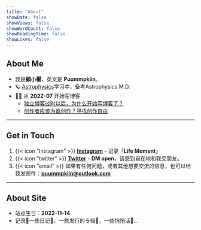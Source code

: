 ```yaml
---
title: "About"
showDate: false
showViews: false
showWordCount: false
showReadingTime: false
showLikes: false
---
```


## About Me
- 我是**顧小靨**，英文是 **Puummpkiin**。
- 🪐 [Astrophysics](https://www.bilibili.com/video/BV1W64y1X7qt/?spm_id_from=333.337.search-card.all.click&vd_source=47180f3df1a6858b67024f0ec13af11e)学习中，备考Astrophysics M.D.
- ✍🏻 从 **2022-07** 开始写博客 
    - [独立博客过时以后，为什么开始写博客了？](/blog/why-blog/)
    - [创作者应该为谁创作？寻找创作自由](/blog/create-for-whom/)

---
## Get in Touch
1. {{< icon "Instagram" >}} [**Instagram**](https://t.me/cuttontail) - 记录「**Life Moment**」
2. {{< icon "twitter" >}} [**Twitter**](https://twitter.com/puummpkiin) - **DM open**，请感到自在地和我交朋友。
3. {{< icon "email" >}} 
如果有任何问题，或者其他想要交流的信息，也可以给我发邮件：**puummpkiin@outlook.com**

---
## About Site

- 站点生日：**2022-11-14**
- 记录📝一些日记📙，一些发行的专辑💽，一些悄悄话📮...  
    